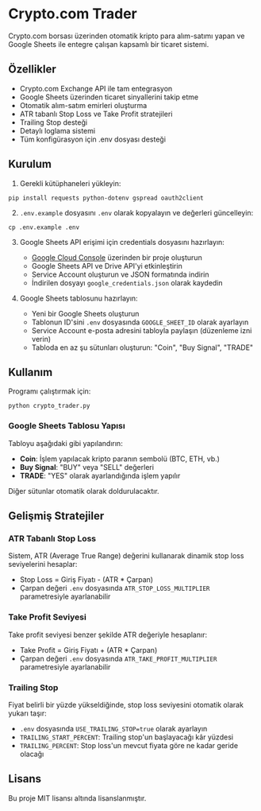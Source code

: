 # Crypto.com Trader

Crypto.com borsası üzerinden otomatik kripto para alım-satımı yapan ve Google Sheets ile entegre çalışan kapsamlı bir ticaret sistemi.

## Özellikler

- Crypto.com Exchange API ile tam entegrasyon
- Google Sheets üzerinden ticaret sinyallerini takip etme
- Otomatik alım-satım emirleri oluşturma
- ATR tabanlı Stop Loss ve Take Profit stratejileri
- Trailing Stop desteği
- Detaylı loglama sistemi
- Tüm konfigürasyon için .env dosyası desteği

## Kurulum

1. Gerekli kütüphaneleri yükleyin:
```
pip install requests python-dotenv gspread oauth2client
```

2. `.env.example` dosyasını `.env` olarak kopyalayın ve değerleri güncelleyin:
```
cp .env.example .env
```

3. Google Sheets API erişimi için credentials dosyasını hazırlayın:
   - [Google Cloud Console](https://console.cloud.google.com/) üzerinden bir proje oluşturun
   - Google Sheets API ve Drive API'yi etkinleştirin
   - Service Account oluşturun ve JSON formatında indirin
   - İndirilen dosyayı `google_credentials.json` olarak kaydedin

4. Google Sheets tablosunu hazırlayın:
   - Yeni bir Google Sheets oluşturun
   - Tablonun ID'sini `.env` dosyasında `GOOGLE_SHEET_ID` olarak ayarlayın
   - Service Account e-posta adresini tabloyla paylaşın (düzenleme izni verin)
   - Tabloda en az şu sütunları oluşturun: "Coin", "Buy Signal", "TRADE"

## Kullanım

Programı çalıştırmak için:

```
python crypto_trader.py
```

### Google Sheets Tablosu Yapısı

Tabloyu aşağıdaki gibi yapılandırın:

- **Coin**: İşlem yapılacak kripto paranın sembolü (BTC, ETH, vb.)
- **Buy Signal**: "BUY" veya "SELL" değerleri
- **TRADE**: "YES" olarak ayarlandığında işlem yapılır

Diğer sütunlar otomatik olarak doldurulacaktır.

## Gelişmiş Stratejiler

### ATR Tabanlı Stop Loss

Sistem, ATR (Average True Range) değerini kullanarak dinamik stop loss seviyelerini hesaplar:

- Stop Loss = Giriş Fiyatı - (ATR * Çarpan)
- Çarpan değeri `.env` dosyasında `ATR_STOP_LOSS_MULTIPLIER` parametresiyle ayarlanabilir

### Take Profit Seviyesi

Take profit seviyesi benzer şekilde ATR değeriyle hesaplanır:

- Take Profit = Giriş Fiyatı + (ATR * Çarpan)
- Çarpan değeri `.env` dosyasında `ATR_TAKE_PROFIT_MULTIPLIER` parametresiyle ayarlanabilir

### Trailing Stop

Fiyat belirli bir yüzde yükseldiğinde, stop loss seviyesini otomatik olarak yukarı taşır:

- `.env` dosyasında `USE_TRAILING_STOP=true` olarak ayarlayın
- `TRAILING_START_PERCENT`: Trailing stop'un başlayacağı kâr yüzdesi
- `TRAILING_PERCENT`: Stop loss'un mevcut fiyata göre ne kadar geride olacağı

## Lisans

Bu proje MIT lisansı altında lisanslanmıştır. 